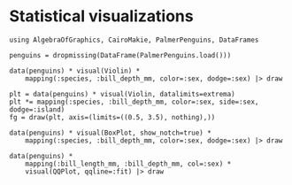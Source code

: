 # Statistical visualizations

````@example statistical_visualizations
using AlgebraOfGraphics, CairoMakie, PalmerPenguins, DataFrames

penguins = dropmissing(DataFrame(PalmerPenguins.load()))

data(penguins) * visual(Violin) *
    mapping(:species, :bill_depth_mm, color=:sex, dodge=:sex) |> draw
````

````@example statistical_visualizations
plt = data(penguins) * visual(Violin, datalimits=extrema)
plt *= mapping(:species, :bill_depth_mm, color=:sex, side=:sex, dodge=:island)
fg = draw(plt, axis=(limits=((0.5, 3.5), nothing),))
````

````@example statistical_visualizations
data(penguins) * visual(BoxPlot, show_notch=true) *
    mapping(:species, :bill_depth_mm, color=:sex, dodge=:sex) |> draw
````

````@example statistical_visualizations
data(penguins) *
    mapping(:bill_length_mm, :bill_depth_mm, col=:sex) *
    visual(QQPlot, qqline=:fit) |> draw
````



